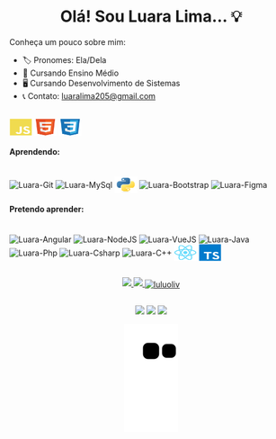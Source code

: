 <h1 align="center"> Olá! Sou Luara Lima... 💡</h1>
 
Conheça um pouco sobre mim:

 - 🏷 Pronomes: Ela/Dela
 - 📕 Cursando Ensino Médio
 - 🖥 Cursando Desenvolvimento de Sistemas
 - 📞 Contato: luaralima205@gmail.com
   
 <div style="display: inline_block"><br>
  <img align="center" alt="Luara-Js" height="30" width="40" src="https://raw.githubusercontent.com/devicons/devicon/master/icons/javascript/javascript-plain.svg">
  <img align="center" alt="Luara-HTML" height="30" width="40" src="https://raw.githubusercontent.com/devicons/devicon/master/icons/html5/html5-original.svg">
  <img align="center" alt="Luara-CSS" height="30" width="40" src="https://raw.githubusercontent.com/devicons/devicon/master/icons/css3/css3-original.svg">
</div>

#### Aprendendo: 
<div style="display: inline_block"><br>
  <img align="center" alt="Luara-Git" height="30" width="40" src="https://cdn.jsdelivr.net/gh/devicons/devicon/icons/git/git-original.svg" />
  <img align="center" alt="Luara-MySql" height="30" width="40" src="https://cdn.jsdelivr.net/gh/devicons/devicon/icons/mysql/mysql-original-wordmark.svg" />
  <img align="center" alt="Luara-Python" height="30" width="40" src="https://raw.githubusercontent.com/devicons/devicon/master/icons/python/python-original.svg">
  <img align="center" alt="Luara-Bootstrap" height="30" width="40" src="https://cdn.jsdelivr.net/gh/devicons/devicon/icons/bootstrap/bootstrap-plain.svg" />
  <img align="center" alt="Luara-Figma" height="30" width="40" src="https://cdn.jsdelivr.net/gh/devicons/devicon/icons/figma/figma-original.svg" />
</div>

#### Pretendo aprender:
<div style="display: inline_block"><br>
  <img align="center" alt="Luara-Angular" height="30" width="40" src="https://cdn.jsdelivr.net/gh/devicons/devicon/icons/angularjs/angularjs-plain.svg" />
  <img align="center" alt="Luara-NodeJS" height="30" width="40" src="https://cdn.jsdelivr.net/gh/devicons/devicon/icons/nodejs/nodejs-original.svg" />
 <img align="center" alt="Luara-VueJS" height="30" width="40" src="https://cdn.jsdelivr.net/gh/devicons/devicon/icons/vuejs/vuejs-original.svg" />
  <img align="center" alt="Luara-Java" height="30" width="40" src="https://cdn.jsdelivr.net/gh/devicons/devicon/icons/java/java-original.svg" />
  <img align="center" alt="Luara-Php" height="30" width="40" src="https://cdn.jsdelivr.net/gh/devicons/devicon/icons/php/php-original.svg" />
  <img align="center" alt="Luara-Csharp" height="30" width="40" src="https://cdn.jsdelivr.net/gh/devicons/devicon/icons/csharp/csharp-plain.svg" />
  <img align="center" alt="Luara-C++" height="30" width="40" src="https://cdn.jsdelivr.net/gh/devicons/devicon/icons/cplusplus/cplusplus-plain.svg" />
  <img align="center" alt="Luara-React" height="30" width="40" src="https://raw.githubusercontent.com/devicons/devicon/master/icons/react/react-original.svg">
 <img align="center" alt="Luara-TypeScript" height="30" width="40" src="https://raw.githubusercontent.com/devicons/devicon/master/icons/typescript/typescript-original.svg">
</div>

##

  <div align="center">
  <a href="https://github.com/luluoliv">
  <img height="180em" src="https://github-readme-stats.vercel.app/api?username=luluoliv&show_icons=true&theme=radical&include_all_commits=true&count_private=true"/>
  <img height="180em" src="https://github-readme-stats.vercel.app/api/top-langs/?username=luluoliv&layout=compact&langs_count=7&theme=radical"/>
  <img align="center" src="https://github-readme-streak-stats.herokuapp.com/?user=luluoliv&theme=radical" alt="luluoliv" />
</div>
 
##
 
 <div align="center"> 
  <a href="https://www.instagram.com/lu0liv/" target="_blank"><img src="https://img.shields.io/badge/-Instagram-%23E4405F?style=for-the-badge&logo=instagram&logoColor=white" target="_blank"></a>
  <a href = "mailto:luaralima205@gmail.com"><img src="https://img.shields.io/badge/-Gmail-%23333?style=for-the-badge&logo=gmail&logoColor=white" target="_blank"></a>
  <a href="https://www.linkedin.com/in/luara-lima-oliveira-9b732722a/" target="_blank"><img src="https://img.shields.io/badge/-LinkedIn-%230077B5?style=for-the-badge&logo=linkedin&logoColor=white" target="_blank"></a>  
  
  ![Snake animation](https://github.com/EyzRyder/EyzRyder/blob/output/github-contribution-grid-snake.svg) 
   
</div>

